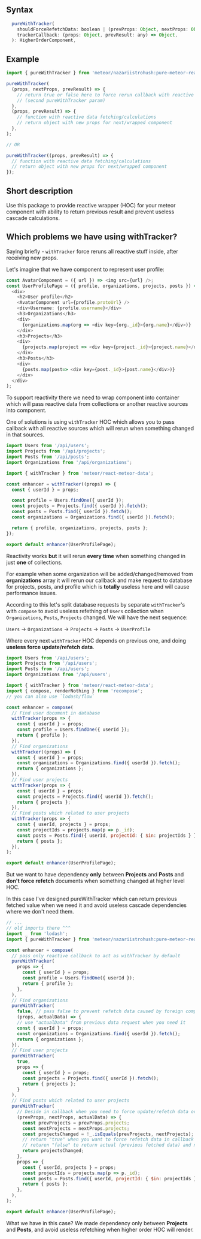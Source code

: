 ## Syntax
```js
  pureWithTracker(
    shouldForceRefetchData: boolean | (prevProps: Object, nextProps: Object, prevResult: any) => boolean,
    trackerCallback: (props: Object, prevResult: any) => Object,
  ): HigherOrderComponent,
```

## Example

```js
import { pureWithTracker } from 'meteor/nazariistrohush:pure-meteor-react';

pureWithTracker(
  (props, nextProps, prevResult) => {
    // return true or false here to force rerun callback with reactive calculations
    // (second pureWithTracker param)
  },
  (props, prevResult) => {
    // function with reactive data fetching/calculations
    // return object with new props for next/wrapped component
  },
);

// OR

pureWithTracker((props, prevResult) => {
  // function with reactive data fetching/calculations
  // return object with new props for next/wrapped component
});
```

## Short description

Use this package to provide reactive wrapper (HOC) for your meteor component with ability to return previous result and prevent useless cascade calculations.

## Which problems we have using withTracker?

Saying briefly - `withTracker` force reruns all reactive stuff inside, after receiving new props.

Let's imagine that we have component to represent user profile:
```js
const AvatarComponent = ({ url }) => <img src={url} />;
const UserProfilePage = ({ profile, organizations, projects, posts }) => (
  <div>
    <h2>User profile</h2>
    <AvatarComponent url={profile.protoUrl} />
    <div>Username: {profile.username}</div>
    <h3>Organizations</h3>
    <div>
      {organizations.map(org => <div key={org._id}>{org.name}</div>)}
    </div>
    <h3>Projects</h3>
    <div>
      {projects.map(project => <div key={project._id}>{project.name}</div>)}
    </div>
    <h3>Posts</h3>
    <div>
      {posts.map(post=> <div key={post._id}>{post.name}</div>)}
    </div>
  </div>
);
```

To support reactivity there we need to wrap component into container which will pass reactive data from collections or another reactive sources into component.

One of solutions is using `withTracker` HOC which allows you to pass callback with all reactive sources which will rerun when something changed in that sources.
```js
import Users from '/api/users';
import Projects from '/api/projects';
import Posts from '/api/posts';
import Organizations from '/api/organizations';

import { withTracker } from 'meteor/react-meteor-data';

const enhancer = withTracker((props) => {
  const { userId } = props;

  const profile = Users.findOne({ userId });
  const projects = Projects.find({ userId }).fetch();
  const posts = Posts.find({ userId }).fetch();
  const organizations = Organizations.find({ userId }).fetch();

  return { profile, organizations, projects, posts };
});

export default enhancer(UserProfilePage);
```

Reactivity works **but** it will rerun **every time** when something changed in just **one** of collections.

For example when some organization will be added/changed/removed from **organizations** array it will rerun our callback and make request to database for projects, posts, and profile which is **totally** useless here and will cause performance issues.

According to this let's split database requests by separate `withTracker`'s with `compose` to avoid useless refething of 
`Users` collection when `Organizations`, `Posts`, `Projects` changed.
We will have the next sequence:
 
`Users` -> `Organizations` -> `Projects` -> `Posts` -> `UserProfile`

Where every next `withTracker` HOC depends on previous one, and doing **useless force update/refetch data**.

```js
import Users from '/api/users';
import Projects from '/api/users';
import Posts from '/api/users';
import Organizations from '/api/users';

import { withTracker } from 'meteor/react-meteor-data';
import { compose, renderNothing } from 'recompose';
// you can also use `lodash/flow`

const enhancer = compose(
  // Find user document in database
  withTracker(props => {
    const { userId } = props;
    const profile = Users.findOne({ userId });
    return { profile };
  }),
  // Find organizations
  withTracker((props) => {
    const { userId } = props;
    const organizations = Organizations.find({ userId }).fetch();
    return { organizations };
  }),
  // Find user projects
  withTracker(props => {
    const { userId } = props;
    const projects = Projects.find({ userId }).fetch();
    return { projects };
  }),
  // Find posts which related to user projects
  withTracker(props => {
    const { userId, projects } = props;
    const projectIds = projects.map(p => p._id);
    const posts = Posts.find({ userId, projectId: { $in: projectIds } }).fetch();
    return { posts };
  }),
);

export default enhancer(UserProfilePage);
```

But we want to have dependency **only** between **Projects** and **Posts** and **don't force refetch** documents when something changed at higher level HOC.

In this case I've designed pureWithTracker which can return previous fetched value when we need it and avoid useless cascade dependencies where we don't need them.

```js
// ...
// old imports there ^^^
import _ from 'lodash';
import { pureWithTracker } from 'meteor/nazariistrohush:pure-meteor-react';

const enhancer = compose(
  // pass only reactive callback to act as withTracker by default
  pureWithTracker(
    props => {
      const { userId } = props;
      const profile = Users.findOne({ userId });
      return { profile };
    },
  ),
  // Find organizations
  pureWithTracker(
    false, // pass false to prevent refetch data caused by foreign components
    (props, actualData) => {
    // use "actualData" from previous data request when you need it
    const { userId } = props;
    const organizations = Organizations.find({ userId }).fetch();
    return { organizations };
  }),
  // Find user projects
  pureWithTracker(
    true,
    props => {
      const { userId } = props;
      const projects = Projects.find({ userId }).fetch();
      return { projects };
    }
  ),
  // Find posts which related to user projects
  pureWithTracker(
    // Deside in callback when you need to force update/refetch data or just return actualData
    (prevProps, nextProps, actualData) => {
      const prevProjects = prevProps.projects;
      const nextProjects = nextProps.projects;
      const projectsChanged = !_.isEquals(prevProjects, nextProjects);
      // return "true" when you want to force refetch data in callback below (like it ALWAYS doing withTracker)
      // returen "false" to return actual (previous fetched data) and not make force useless data request to db
      return projectsChanged;
    },
    props => {
      const { userId, projects } = props;
      const projectIds = projects.map(p => p._id);
      const posts = Posts.find({ userId, projectId: { $in: projectIds } }).fetch();
      return { posts };
    },
  ),
);

export default enhancer(UserProfilePage);
```

What we have in this case?
We made dependency only between **Projects** and **Posts**, and avoid useless refetching when higher order HOC will render.
